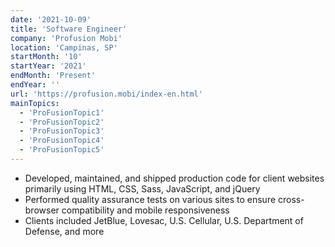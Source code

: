 ```yaml
---
date: '2021-10-09'
title: 'Software Engineer'
company: 'Profusion Mobi'
location: 'Campinas, SP'
startMonth: '10'
startYear: '2021'
endMonth: 'Present'
endYear: ''
url: 'https://profusion.mobi/index-en.html'
mainTopics:
  - 'ProFusionTopic1'
  - 'ProFusionTopic2'
  - 'ProFusionTopic3'
  - 'ProFusionTopic4'
  - 'ProFusionTopic5'
---
```


- Developed, maintained, and shipped production code for client websites primarily using HTML, CSS, Sass, JavaScript, and jQuery
- Performed quality assurance tests on various sites to ensure cross-browser compatibility and mobile responsiveness
- Clients included JetBlue, Lovesac, U.S. Cellular, U.S. Department of Defense, and more
